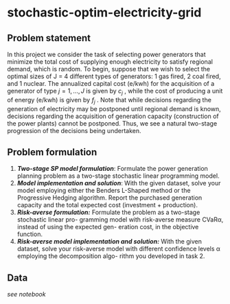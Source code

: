 # stochastic-optim-electricity-grid

## Problem statement

In this project we consider the task of selecting power generators that minimize the total
cost of supplying enough electricity to satisfy regional demand, which is random.
To begin, suppose that we wish to select the optimal sizes of J = 4 different types of
generators: 1 gas fired, 2 coal fired, and 1 nuclear. The annualized capital cost (e/kwh) for
the acquisition of a generator of type $j = 1, ..., J$ is given by $c_j$ , while the cost of producing
a unit of energy (e/kwh) is given by $f_j$ . Note that while decisions regarding the generation
of electricity may be postponed until regional demand is known, decisions regarding the
acquisition of generation capacity (construction of the power plants) cannot be postponed.
Thus, we see a natural two-stage progression of the decisions being undertaken.

## Problem formulation

1. **_Two-stage SP model formulation_**: Formulate the power generation planning problem
   as a two-stage stochastic linear programming model.
2. **_Model implementation and solution_**: With the given dataset, solve your model employing either the Benders L-Shaped method or the Progressive Hedging algorithm. Report the purchased generation capacity and the total expected cost (investment +
   production).
3. **_Risk-averse formulation:_** Formulate the problem as a two-stage stochastic linear pro-
   gramming model with risk-averse measure CVaRα, instead of using the expected gen-
   eration cost, in the objective function.
4. **_Risk-averse model implementation and solution:_** With the given dataset, solve your
   risk-averse model with different confidence levels α employing the decomposition algo-
   rithm you developed in task 2.

## Data

_see notebook_
